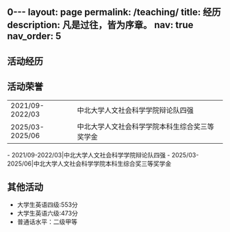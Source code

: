 0---
layout: page
permalink: /teaching/
title: 经历
description: 凡是过往，皆为序章。
nav: true
nav_order: 5
---

## 活动经历


## 活动荣誉
<table style="border: none; border-collapse: collapse;">
  <tr>
    <td style="border: none;">2021/09-2022/03</td>
    <td style="border: none;">中北大学人文社会科学学院辩论队四强</td>
  </tr>
  <tr>
    <td style="border: none;">2025/03-2025/06</td>
    <td style="border: none;">中北大学人文社会科学学院本科生综合奖三等奖学金
</td>
  </tr>
</table>
- 2021/09-2022/03|中北大学人文社会科学学院辩论队四强
- 2025/03-2025/06|中北大学人文社会科学学院本科生综合奖三等奖学金


## 其他活动
- 大学生英语四级:553分
- 大学生英语六级:473分
- 普通话水平：二级甲等





